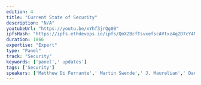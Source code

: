 ```yaml
---
edition: 4
title: "Current State of Security"
description: "N/A"
youtubeUrl: "https://youtu.be/xYhf3jrQg00"
ipfsHash: "https://ipfs.ethdevops.io/ipfs/QmXZBcfTsvxefscAVtxz4q2D7cY4NKhn17L7upRoN4BTPe?filename=Current_State_of_Security_Panel_Devcon4-xYhf3jrQg00.mp4"
duration: 1866
expertise: "Expert"
type: "Panel"
track: "Security"
keywords: ['panel',' updates']
tags: ['Security']
speakers: ['Matthew Di Ferrante',' Martin Swende',' J. Maurelian',' Dan Guido',' Phil Daian',' Kevin Seagraves']
---
```

